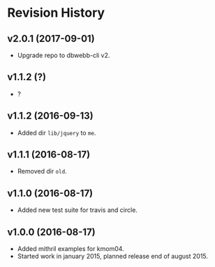 Revision History
===================

v2.0.1 (2017-09-01)
-------------------

* Upgrade repo to dbwebb-cli v2.


v1.1.2 (?)
-------------------

* ?


v1.1.2 (2016-09-13)
-------------------

* Added dir `lib/jquery` to `me`.


v1.1.1 (2016-08-17)
-------------------

* Removed dir `old`.


v1.1.0 (2016-08-17)
-------------------

* Added new test suite for travis and circle.


v1.0.0 (2016-08-17)
-------------------

* Added mithril examples for kmom04.
* Started work in january 2015, planned release end of august 2015.
